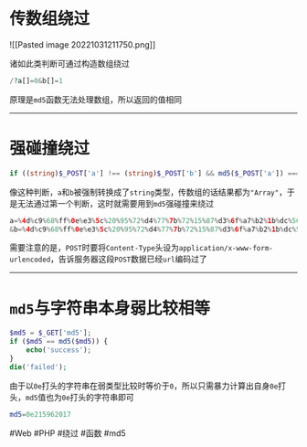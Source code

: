 # 传数组绕过
![[Pasted image 20221031211750.png]]

诸如此类判断可通过构造数组绕过
```php
/?a[]=0&b[]=1
```
原理是`md5`函数无法处理数组，所以返回的值相同

---
# 强碰撞绕过
```php
if ((string)$_POST['a'] !== (string)$_POST['b'] && md5($_POST['a']) === md5($_POST['b'])) {}
```
像这种判断，`a`和`b`被强制转换成了`string`类型，传数组的话结果都为`"Array"`，于是无法通过第一个判断，这时就需要用到`md5`强碰撞来绕过
```php
a=%4d%c9%68%ff%0e%e3%5c%20%95%72%d4%77%7b%72%15%87%d3%6f%a7%b2%1b%dc%56%b7%4a%3d%c0%78%3e%7b%95%18%af%bf%a2%00%a8%28%4b%f3%6e%8e%4b%55%b3%5f%42%75%93%d8%49%67%6d%a0%d1%55%5d%83%60%fb%5f%07%fe%a2
&b=%4d%c9%68%ff%0e%e3%5c%20%95%72%d4%77%7b%72%15%87%d3%6f%a7%b2%1b%dc%56%b7%4a%3d%c0%78%3e%7b%95%18%af%bf%a2%02%a8%28%4b%f3%6e%8e%4b%55%b3%5f%42%75%93%d8%49%67%6d%a0%d1%d5%5d%83%60%fb%5f%07%fe%a2
```
需要注意的是，`POST`时要将`Content-Type`头设为`application/x-www-form-urlencoded`，告诉服务器这段`POST`数据已经`url`编码过了

---
# `md5`与字符串本身弱比较相等
```php
$md5 = $_GET['md5'];
if ($md5 == md5($md5)) {
	echo('success');
}
die('failed');
```

由于以`0e`打头的字符串在弱类型比较时等价于`0`，所以只需暴力计算出自身`0e`打头，`md5`值也为`0e`打头的字符串即可
```php
md5=0e215962017
```

#Web #PHP #绕过 #函数 #md5